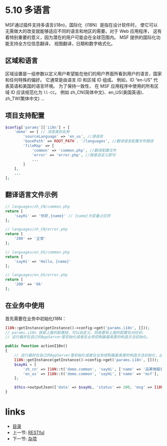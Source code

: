 # 5.10 多语言

MSF通过插件支持多语言(i18n)，国际化（I18N）是指在设计软件时，
使它可以无需做大的改变就能够适应不同的语言和地区的需要。对于 Web 应用程序， 
这有着特别重要的意义，因为潜在的用户可能会在全球范围内。 
MSF 提供的国际化功能支持全方位信息翻译， 视图翻译，日期和数字格式化。

## 区域和语言

区域设置是一组参数以定义用户希望能在他们的用户界面所看到用户的语言，国家和任何特殊的偏好。 
它通常是由语言 ID 和区域 ID 组成。 例如，ID “en-US” 代表英语和美国的语言环境。
为了保持一致性， 在 MSF 应用程序中使用的所有区域 ID 应该规范化为 `ll-CC`。 
例如 zh_CN(简体中文)、en_US(美国英语)、zh_TW(繁体中文) ...

## 项目支持配置

```php
$config['params']['i18n'] = [
    'demo' => [ // 消息类别名称
        'sourceLanguage' => 'en_us', //源语言
        'basePath' => ROOT_PATH . '/languages', //翻译语言配置文件路径
        'fileMap' => [
            'common' => 'common.php', //翻译配置文件
            'error' => 'error.php', //随意自定义即可
            ...
        ]
    ],
    ...
];
```
## 翻译语言文件示例
```php
// languages/zh_CN/common.php
return [
    'sayHi' => '你好,{name}' // {name}为变量占位符
];

// languages/zh_CN/error.php
return [
    '200' => '正常'
];

// languages/en_US/common.php
return [
    'sayHi' => 'Hello，{name}'
];

// languages/en_US/error.php
return [
    '200' => 'Ok'
];
```

## 在业务中使用

首先需要在业务中初始化I18N：
```php
I18N::getInstance(getInstance()->config->get('params.i18n', []));
// params.i18n 就是上面的配置段，可以自定义，但是要和上面的配置名对应好。
// 这行最好在自己的AppServer里初始化或者在业务控制器基类里的构造方法初始化。
```

```php
public function actionI18n()
{
    // 这行最好在自己的AppServer里初始化或者在业务控制器基类里的构造方法初始化，这里只作为演示方便
    I18N::getInstance(getInstance()->config->get('params.i18n', []));
    $sayHi = [
        'zh_cn' => I18N::t('demo.common', 'sayHi', ['name' => '品果微服务框架'], 'zh_CN'),
        'en_us' => I18N::t('demo.common', 'sayHi', ['name' => 'msf'], 'en_US'),
    ];

    $this->outputJson(['data' => $sayHi, 'status' => 200, 'msg' => I18N::t('demo.error', 200, [], 'zh_CN')]);
}
```

# links
  * [目录](../README.md)
  * 上一节: [RESTful](5.9-RESTful.md)
  * 下一节: [杂项](5.11-杂项.md)
